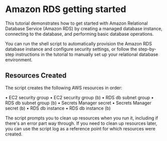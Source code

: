 # Amazon RDS getting started

This tutorial demonstrates how to get started with Amazon Relational Database Service (Amazon RDS) by creating a managed database instance, connecting to the database, and performing basic database operations.

You can run the shell script to automatically provision the Amazon RDS database instance and configure security settings, or follow the step-by-step instructions in the tutorial to manually set up your relational database environment.

## Resources Created

The script creates the following AWS resources in order:

• EC2 security group
• EC2 security group (b)
• RDS db subnet group
• RDS db subnet group (b)
• Secrets Manager secret
• Secrets Manager secret (b)
• RDS db instance
• RDS db instance (b)

The script prompts you to clean up resources when you run it, including if there's an error part way through. If you need to clean up resources later, you can use the script log as a reference point for which resources were created.